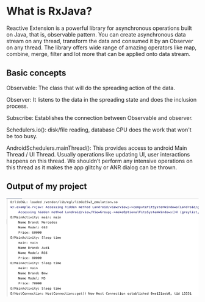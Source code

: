 # What is RxJava?
Reactive Extension is a powerful library for asynchronous operations built on Java, that is, observable pattern. You can create asynchronous data stream on any thread, transform the data and consumed it by an Observer on any thread. The library offers wide range of amazing operators like map, combine, merge, filter and lot more that can be applied onto data stream.

## Basic concepts

Observable: The class that will do the spreading action of the data.

Observer: It listens to the data in the spreading state and does the inclusion process.

Subscribe: Establishes the connection between Observable and observer.

Schedulers.io(): disk/file reading, database CPU does the work that won't be too busy.<dt>

AndroidSchedulers.mainThread(): This provides access to android Main Thread / UI Thread. Usually operations like updating UI, user interactions happens on this thread. We shouldn’t perform any intensive operations on this thread as it makes the app glitchy or ANR dialog can be thrown.<dt>

## Output of my project<dt>


![](images/logcat.png)
